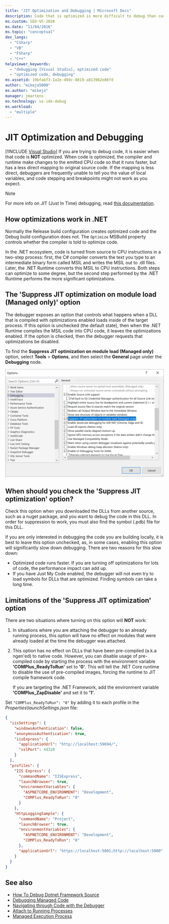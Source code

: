 ```yaml
---
title: "JIT Optimization and Debugging | Microsoft Docs"
description: Code that is optimized is more difficult to debug than code that isn't. Learn about JIT optimization, and about when and how to suppress it.
ms.custom: SEO-VS-2020
ms.date: "11/04/2016"
ms.topic: "conceptual"
dev_langs:
  - "CSharp"
  - "VB"
  - "FSharp"
  - "C++"
helpviewer_keywords:
  - "debugging [Visual Studio], optimized code"
  - "optimized code, debugging"
ms.assetid: 19bfabf3-1a2e-49dc-8819-a813982e86fd
author: "mikejo5000"
ms.author: "mikejo"
manager: jmartens
ms.technology: vs-ide-debug
ms.workload:
  - "multiple"
---
```

# JIT Optimization and Debugging

 [!INCLUDE [Visual Studio](~/includes/applies-to-version/vs-windows-only.md)]
If you are trying to debug code, it is easier when that code is **NOT** optimized. When code is optimized, the compiler and runtime make changes to the emitted CPU code so that it runs faster, but has a less direct mapping to original source code. If the mapping is less direct, debuggers are frequently unable to tell you the value of local variables, and code stepping and breakpoints might not work as you expect.

> [!NOTE]
> For more info on JIT (Just In Time) debugging, read [this documentation](../debugger/debug-using-the-just-in-time-debugger.md).

## How optimizations work in .NET 
Normally the Release build configuration creates optimized code and the Debug build configuration does not. The `Optimize` MSBuild property controls whether the compiler is told to optimize code.

In the .NET ecosystem, code is turned from source to CPU instructions in a two-step process: first, the C# compiler converts the text you type to an intermediate binary form called MSIL and writes the MSIL out to .dll files. Later, the .NET Runtime converts this MSIL to CPU instructions. Both steps can optimize to some degree, but the second step performed by the .NET Runtime performs the more significant optimizations.

## The 'Suppress JIT optimization on module load (Managed only)' option
The debugger exposes an option that controls what happens when a DLL that is compiled with optimizations enabled loads inside of the target process. If this option is unchecked (the default state), then when the .NET Runtime compiles the MSIL code into CPU code, it leaves the optimizations enabled. If the option is checked, then the debugger requests that optimizations be disabled.

To find the **Suppress JIT optimization on module load (Managed only)** option, select **Tools** > **Options**, and then select the **General** page under the **Debugging** node.

![Suppress JIT Optimization](../debugger/media/suppress-jit-tool-options.png "Suppress JIT Optimization")

## When should you check the 'Suppress JIT optimization' option?
Check this option when you downloaded the DLLs from another source, such as a nuget package, and you want to debug the code in this DLL. In order for suppression to work, you must also find the symbol (.pdb) file for this DLL.

If you are only interested in debugging the code you are building locally, it is best to leave this option unchecked, as, in some cases, enabling this option will significantly slow down debugging. There are two reasons for this slow down:

* Optimized code runs faster. If you are turning off optimizations for lots of code, the performance impact can add up.
* If you have Just My Code enabled, the debugger will not even try to load symbols for DLLs that are optimized. Finding symbols can take a long time.

## Limitations of the 'Suppress JIT optimization' option 
There are two situations where turning on this option will **NOT** work:

1. In situations where you are attaching the debugger to an already running process, this option will have no effect on modules that were already loaded at the time the debugger was attached.
2. This option has no effect on DLLs that have been pre-compiled (a.k.a ngen'ed) to native code. However, you can disable usage of pre-compiled code by starting the process with the environment variable **'COMPlus_ReadyToRun'** set to **'0'**. This will tell the .NET Core runtime to disable the use of pre-compiled images, forcing the runtime to JIT compile framework code. 

   If you are targeting the .NET Framework, add the environment variable **'COMPlus_ZapDisable'** and set it to **'1'**. 
   
Set `"COMPlus_ReadyToRun": "0"`  by adding it to each profile in the *Properties\launchSettings.json* file:

```json
{
  "iisSettings": {
    "windowsAuthentication": false,
    "anonymousAuthentication": true,
    "iisExpress": {
      "applicationUrl": "http://localhost:59694/",
      "sslPort": 44320
    }
  },
  "profiles": {
    "IIS Express": {
      "commandName": "IISExpress",
      "launchBrowser": true,
      "environmentVariables": {
        "ASPNETCORE_ENVIRONMENT": "Development",
        "COMPlus_ReadyToRun": "0"
      }
    },
    "HttpLoggingSample": {
      "commandName": "Project",
      "launchBrowser": true,
      "environmentVariables": {
        "ASPNETCORE_ENVIRONMENT": "Development",
        "COMPlus_ReadyToRun": "0"
      },
      "applicationUrl": "https://localhost:5001;http://localhost:5000"
    }
  }
}
```


## See also
- [How To Debug Dotnet Framework Source](../debugger/how-to-debug-dotnet-framework-source.md)
- [Debugging Managed Code](../debugger/debugging-managed-code.md)
- [Navigating through Code with the Debugger](../debugger/navigating-through-code-with-the-debugger.md)
- [Attach to Running Processes](../debugger/attach-to-running-processes-with-the-visual-studio-debugger.md)
- [Managed Execution Process](/dotnet/standard/managed-execution-process)

